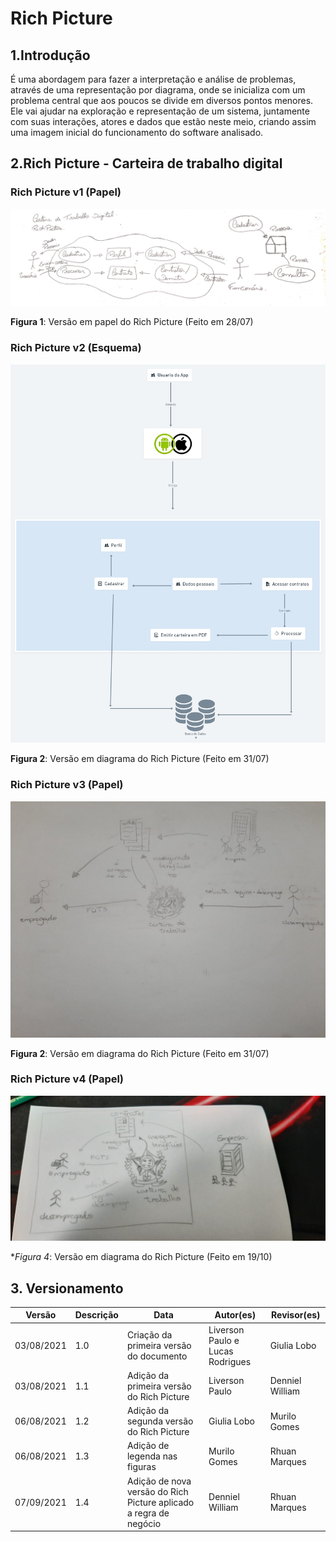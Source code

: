 # Rich Picture

## 1.Introdução

É uma abordagem para fazer a interpretação e análise de problemas, através de uma representação por diagrama, onde se inicializa com um problema central que aos poucos se divide em diversos pontos menores. Ele vai ajudar na exploração e representação de um sistema, juntamente com suas interações, atores e dados que estão neste meio, criando assim uma imagem inicial do funcionamento do software analisado.

## 2.Rich Picture - Carteira de trabalho digital

### Rich Picture v1 (Papel)

![Rich Picture](../assets/rich_picture_papel.jpeg)

**Figura 1**: Versão em papel do Rich Picture (Feito em 28/07)

### Rich Picture v2 (Esquema)

![Rich Picture](../assets/richPicture.png)

**Figura 2**: Versão em diagrama do Rich Picture (Feito em 31/07)

### Rich Picture v3 (Papel)


![Rich Picture](../assets/richPicturev3.jpeg)

**Figura 2**: Versão em diagrama do Rich Picture (Feito em 31/07)

### Rich Picture v4 (Papel)


![Rich Picture](../assets/rich_picture_v4.jpeg)

**Figura 4*: Versão em diagrama do Rich Picture (Feito em 19/10)


## 3. Versionamento

| Versão | Descrição                                 | Data       | Autor(es)                        | Revisor(es)     |
| ------ | ----------------------------------------- | ---------- | -------------------------------- | --------------- |
| 03/08/2021 | 1.0   | Criação da primeira versão do documento | Liverson Paulo e Lucas Rodrigues | Giulia Lobo     |
| 03/08/2021  | 1.1 | Adição da primeira versão do Rich Picture | Liverson Paulo                   | Denniel William |
| 06/08/2021  | 1.2  | Adição da segunda versão do Rich Picture | Giulia Lobo                      | Murilo Gomes    |
| 06/08/2021  |       1.3       | Adição de legenda nas figuras | Murilo Gomes                     | Rhuan Marques   |
| 07/09/2021  | 1.4  | Adição de nova versão do Rich Picture aplicado a regra de negócio | Denniel William | Rhuan Marques   |